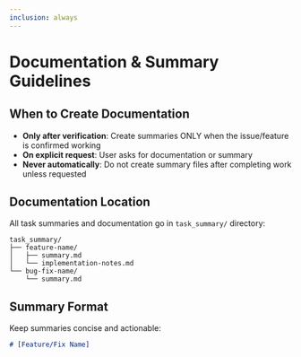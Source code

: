 ```yaml
---
inclusion: always
---
```


# Documentation & Summary Guidelines

## When to Create Documentation

- **Only after verification**: Create summaries ONLY when the issue/feature is confirmed working
- **On explicit request**: User asks for documentation or summary
- **Never automatically**: Do not create summary files after completing work unless requested

## Documentation Location

All task summaries and documentation go in `task_summary/` directory:

```
task_summary/
├── feature-name/
│   ├── summary.md
│   └── implementation-notes.md
└── bug-fix-name/
    └── summary.md
```

## Summary Format

Keep summaries concise and actionable:

```markdown
# [Feature/Fix Name]
```
